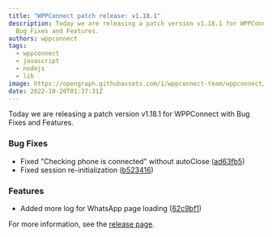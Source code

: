 ```yaml
---
title: "WPPConnect patch release: v1.18.1"
description: Today we are releasing a patch version v1.18.1 for WPPConnect with
  Bug Fixes and Features.
authors: wppconnect
tags:
  - wppconnect
  - javascript
  - nodejs
  - lib
image: https://opengraph.githubassets.com/1/wppconnect-team/wppconnect/releases/tag/v1.18.1
date: 2022-10-20T01:37:31Z
---
```


Today we are releasing a patch version v1.18.1 for WPPConnect with Bug Fixes and Features.

<!--truncate-->

### Bug Fixes

* Fixed "Checking phone is connected" without autoClose ([ad63fb5](https://github.com/wppconnect-team/wppconnect/commit/ad63fb56a2255a67bcb16227fa6a61210f8633d1))
* Fixed session re-initialization ([b523416](https://github.com/wppconnect-team/wppconnect/commit/b523416fe45cbe389ba6bffbc9aa715293fb3e73))


### Features

* Added more log for WhatsApp page loading ([62c9bf1](https://github.com/wppconnect-team/wppconnect/commit/62c9bf10c085edf0fb0c42222e0bd9a58030763c))

For more information, see the [release page](https://github.com/wppconnect-team/wppconnect/releases/tag/v1.18.1).